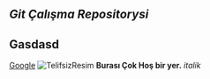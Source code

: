 ## **_Git Çalışma Repositorysi_**
## **Gasdasd**
[Google](https://www.google.com/)
![TelifsizResim](https://cdn.pixabay.com/photo/2013/07/12/19/25/github-154769_960_720.png)
**Burası Çok Hoş bir yer.**
_italik_
